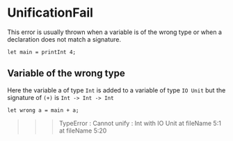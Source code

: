 # UnificationFail

This error is usually thrown when a variable is of the wrong type or when a declaration does not match a signature.
```
let main = printInt 4;
```

## Variable of the wrong type
Here the variable a of type `Int` is added to a variable of type `IO Unit` but the signature of `(+)` is `Int -> Int -> Int`
```
let wrong a = main + a;
```
>>>TypeError : Cannot unify : Int with IO Unit at fileName 5:1 at fileName 5:20
